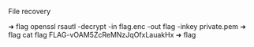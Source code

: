 File recovery


➜  flag openssl rsautl -decrypt -in flag.enc -out flag -inkey private.pem
➜  flag cat flag
FLAG-vOAM5ZcReMNzJqOfxLauakHx
➜  flag

